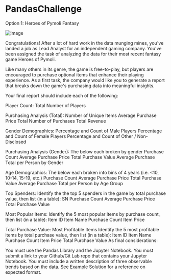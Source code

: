 # PandasChallenge
Option 1: Heroes of Pymoli
Fantasy

![image](https://user-images.githubusercontent.com/81592631/116800102-06db0780-aacc-11eb-87f8-ed122b843be3.png)


Congratulations! After a lot of hard work in the data munging mines, you've landed a job as Lead Analyst for an independent gaming company. You've been assigned the task of analyzing the data for their most recent fantasy game Heroes of Pymoli.

Like many others in its genre, the game is free-to-play, but players are encouraged to purchase optional items that enhance their playing experience. As a first task, the company would like you to generate a report that breaks down the game's purchasing data into meaningful insights.

Your final report should include each of the following:

Player Count:
Total Number of Players

Purchasing Analysis (Total):
Number of Unique Items
Average Purchase Price
Total Number of Purchases
Total Revenue

Gender Demographics:
Percentage and Count of Male Players
Percentage and Count of Female Players
Percentage and Count of Other / Non-Disclosed

Purchasing Analysis (Gender):
The below each broken by gender
Purchase Count
Average Purchase Price
Total Purchase Value
Average Purchase Total per Person by Gender

Age Demographics:
The below each broken into bins of 4 years (i.e. <10, 10-14, 15-19, etc.)
Purchase Count
Average Purchase Price
Total Purchase Value
Average Purchase Total per Person by Age Group

Top Spenders:
Identify the the top 5 spenders in the game by total purchase value, then list (in a table):
SN
Purchase Count
Average Purchase Price
Total Purchase Value

Most Popular Items:
Identify the 5 most popular items by purchase count, then list (in a table):
Item ID
Item Name
Purchase Count
Item Price

Total Purchase Value:
Most Profitable Items
Identify the 5 most profitable items by total purchase value, then list (in a table):
Item ID
Item Name
Purchase Count
Item Price
Total Purchase Value
As final considerations:

You must use the Pandas Library and the Jupyter Notebook.
You must submit a link to your Github/Git Lab repo that contains your Jupyter Notebook.
You must include a written description of three observable trends based on the data.
See Example Solution for a reference on expected format.
